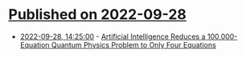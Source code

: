 # [Published on 2022-09-28](index.md)

* [2022-09-28, 14:25:00](https://soylentnews.org/article.pl?sid=22/09/27/1856229&from=rss) - [Artificial Intelligence Reduces a 100,000-Equation Quantum Physics Problem to Only Four Equations](https://soylentnews.org/article.pl?sid=22/09/27/1856229&from=rss)

